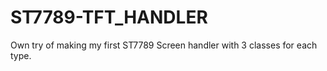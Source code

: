 # ST7789-TFT_HANDLER
Own try of making my first ST7789 Screen handler with 3 classes for each type.
